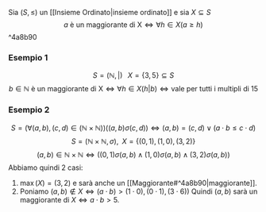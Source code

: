Sia $(S, \leq)$ un [[Insieme Ordinato|insieme ordinato]] e sia $X \subseteq S$
$$a \text{ è un maggiorante di X} \iff \forall h \in X(a \geq h)$$ ^4a8b90
### Esempio 1
$$S= (\mathbb{N}, |)\; \; \; X = \{3,5\} \subseteq S$$
$$b \in \mathbb{N} \text{ è un maggiorante di X} \iff \forall h \in X (h|b) \iff \text{vale per tutti i multipli di 15}$$
### Esempio 2
$$S = (\forall (a,b), (c,d) \in (\mathbb{N} \times \mathbb{N})) ((a,b) \sigma (c,d)) \iff (a,b) = (c,d) \lor (a \cdot b \leq c \cdot d)$$
$$S = (\mathbb{N} \times \mathbb{N}, \sigma), \; \; X= \{(0,1),(1,0),(3,2)\}$$
$$(a,b) \in \mathbb{N} \times \mathbb{N} \iff ((0,1)\sigma (a,b) \land (1,0) \sigma (a,b) \land (3,2) \sigma (a,b))$$
Abbiamo quindi 2 casi:
1. $\max(X) = (3,2)$ e sarà anche un [[Maggiorante#^4a8b90|maggiorante]].
2. Poniamo $(a,b) \notin X \iff (a\cdot b) > (1\cdot 0), (0 \cdot 1), (3 \cdot 6))$
   Quindi $(a,b)$ sarà un maggiorante di $X \iff a \cdot b >5$.